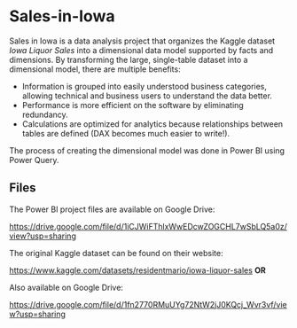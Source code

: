 # Sales-in-Iowa

Sales in Iowa is a data analysis project that organizes the Kaggle dataset *Iowa Liquor Sales* into a dimensional data model supported by facts and dimensions. By transforming the large, single-table dataset into a dimensional model, there are multiple benefits: 
- Information is grouped into easily understood business categories, allowing technical and business users to understand the data better.
- Performance is more efficient on the software by eliminating redundancy.
- Calculations are optimized for analytics because relationships between tables are defined (DAX becomes much easier to write!).


The process of creating the dimensional model was done in Power BI using Power Query. 

## Files

The Power BI project files are available on Google Drive:

https://drive.google.com/file/d/1iCJWiFThlxWwEDcwZOGCHL7wSbLQ5a0z/view?usp=sharing

The original Kaggle dataset can be found on their website:

https://www.kaggle.com/datasets/residentmario/iowa-liquor-sales
**OR**

Also available on Google Drive:

https://drive.google.com/file/d/1fn2770RMuUYg72NtW2jJ0KQcj_Wvr3vf/view?usp=sharing

